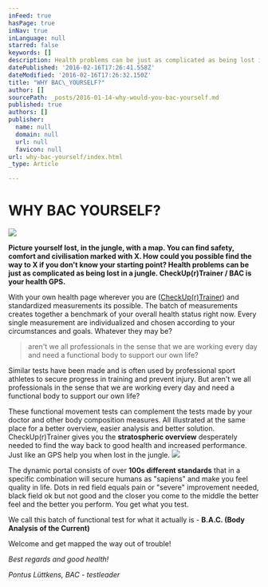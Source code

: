 ```yaml
---
inFeed: true
hasPage: true
inNav: true
inLanguage: null
starred: false
keywords: []
description: Health problems can be just as complicated as being lost in a jungle. CheckUp®Trainer / BAC is your health GPS.
datePublished: '2016-02-16T17:26:41.558Z'
dateModified: '2016-02-16T17:26:32.150Z'
title: "WHY BAC\_YOURSELF?"
author: []
sourcePath: _posts/2016-01-14-why-would-you-bac-yourself.md
published: true
authors: []
publisher:
  name: null
  domain: null
  url: null
  favicon: null
url: why-bac-yourself/index.html
_type: Article

---
```

# WHY BAC YOURSELF?
![](https://s3-us-west-2.amazonaws.com/the-grid-img/p/5b5a7ff1c44b2881a794b94ba50253dfacc2d557.jpg)

**Picture yourself lost, in the jungle, with a map. You can find safety, comfort and civilisation marked with X. How could you possible find the way to X if you don't know your starting point? Health problems can be just as complicated as being lost in a jungle. CheckUp(r)Trainer / BAC is your health GPS.**

With your own health page wherever you are ([CheckUp(r)Trainer][0]) and standardized measurements its possible. The batch of measurements creates together a benchmark of your overall health status right now. Every single measurement are individualized and chosen according to your circumstances and goals. Whatever they may be?

> aren't we all professionals in the sense that we are working every day and need a functional body to support our own life?

Similar tests have been made and is often used by professional sport athletes to secure progress in training and prevent injury. But aren't we all professionals in the sense that we are working every day and need a functional body to support our own life?

These functional movement tests can complement the tests made by your doctor and other body composition measures. All illustrated at the same place for a better overview, easier analysis and better solution. CheckUp(r)Trainer gives you the **stratospheric overview** desperately needed to find the way back to good health and increased performance. Just like an GPS help you when lost in the jungle.
![](https://the-grid-user-content.s3-us-west-2.amazonaws.com/96725600-ed36-4dbb-b321-bcedd28bfb0b.jpg)

The dynamic portal consists of over **100s different standards** that in a specific combination will secure humans as "sapiens" and make you feel quality in life. Dots in red field equals pain or "severe" improvement needed, black field ok but not good and the closer you come to the middle the better feel and the better you perform. You get what you test.

We call this batch of functional test for what it actually is - **B.A.C. (Body Analysis of the Current)**

Welcome and get mapped the way out of trouble!

_Best regards and good health!_

_Pontus Lüttkens, BAC - testleader_

[0]: trainer.checkup.se